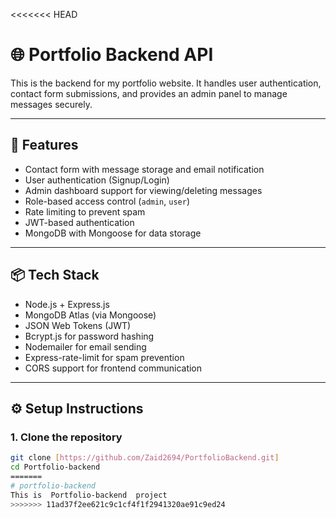 <<<<<<< HEAD
# 🌐 Portfolio Backend API

This is the backend for my portfolio website. It handles user authentication, contact form submissions, and provides an admin panel to manage messages securely.

---

## 🚀 Features

- Contact form with message storage and email notification
- User authentication (Signup/Login)
- Admin dashboard support for viewing/deleting messages
- Role-based access control (`admin`, `user`)
- Rate limiting to prevent spam
- JWT-based authentication
- MongoDB with Mongoose for data storage

---

## 📦 Tech Stack

- Node.js + Express.js
- MongoDB Atlas (via Mongoose)
- JSON Web Tokens (JWT)
- Bcrypt.js for password hashing
- Nodemailer for email sending
- Express-rate-limit for spam prevention
- CORS support for frontend communication

---

## ⚙️ Setup Instructions

### 1. Clone the repository

```bash
git clone [https://github.com/Zaid2694/PortfolioBackend.git]
cd Portfolio-backend
=======
# portfolio-backend
This is  Portfolio-backend  project
>>>>>>> 11ad37f2ee621c9c1cf4f1f2941320ae91c9ed24
